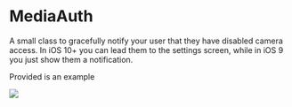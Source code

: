 # MediaAuth

A small class to gracefully notify your user that they have disabled camera access. In iOS 10+ you can lead them to the settings 
screen, while in iOS 9 you just show them a notification.

Provided is an example

![](http://i.imgur.com/OUkLi.gif)
